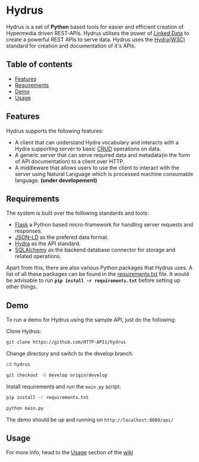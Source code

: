 Hydrus
===================
Hydrus is a set of **Python** based tools for easier and efficient creation of Hypermedia driven REST-APIs. Hydrus utilises the power of [Linked Data](https://en.wikipedia.org/wiki/Linked_data) to create a powerful REST APIs to serve data.
Hydrus uses the [Hydra(W3C)](http://www.hydra-cg.com/) standard for creation and documentation of it's APIs.

Table of contents
-------------
* [Features](#features)
* [Requirements](#req)
* [Demo](#demo)
* [Usage](#usage)

<a name="features"></a>
Features
-------------
Hydrus supports the following features:
- A client that can understand Hydra vocabulary and interacts with a Hydra supporting server to basic [CRUD](https://en.wikipedia.org/wiki/Create,_read,_update_and_delete) operations on data.
- A generic server that can serve required data and metadata(in the form of API documentation) to a client over HTTP.
- A middleware that allows users to use the client to interact with the server using Natural Language which is processed machine consumable language. **(under developement)**

<a name="req"></a>
Requirements
-------------
The system is built over the following standards and tools:
- [Flask](http://flask.pocoo.org/) a Python based micro-framework for handling server requests and responses.
- [JSON-LD](http://json-ld.org/spec/latest/json-ld/) as the prefered data format.
- [Hydra](http://www.hydra-cg.com/) as the API standard.
- [SQLAlchemy](http://www.sqlalchemy.org/) as the backend database connector for storage and related operations.

Apart from this, there are also various Python packages that Hydrus uses. A list of all these packages can be found in the [requirements.txt](https://github.com/HTTP-APIs/hydrus/blob/master/requirements.txt) file. It would be advisable to run **`pip install -r requirements.txt`** before setting up other things.

<a name="demo"></a>
Demo
-------------
To run a demo for Hydrus using the sample API, just do the following:

Clone Hydrus:
```bash
git clone https://github.com/HTTP-APIs/hydrus
```
Change directory and switch to the develop branch:
```bash
cd hydrus

git checkout -b develop origin/develop
```

Install requirements and run the `main.py` script:
```bash
pip install -r requirements.txt

python main.py
```

The demo should be up and running on `http://localhost:8080/api/`

<a name="usage"></a>
Usage
-------------
For more info, head to the [Usage](https://github.com/HTTP-APIs/hydrus/wiki/Usage) section of the [wiki](https://github.com/HTTP-APIs/hydrus/wiki/)
